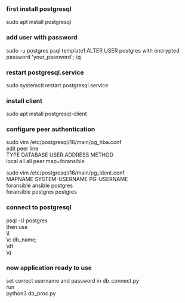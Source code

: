 
### first install postgresql
sudo apt install postgresql
### add user with password
sudo -u postgres psql template1
ALTER USER postgres with encrypted password 'your_password';
\q
### restart postgresql.service
sudo systemctl restart postgresql.service
### install client
sudo apt install postgresql-client

### configure peer authentication
sudo vim /etc/postgresql/16/main/pg_hba.conf  
edit peer line  
TYPE  DATABASE      USER        ADDRESS       METHOD  
local   all           all                       peer map=foransible

sudo vim /etc/postgresql/16/main/pg_ident.conf  
MAPNAME       SYSTEM-USERNAME         PG-USERNAME  
foransible      ansible                 postgres  
foransible      postgres                postgres

### connect to postgresql
psql -U postgres  
then use   
\l  
\c db_name;  
\dt  
\q  

### now application ready to use
set correct username and password in db_connect.py  
run  
python3 db_proc.py
